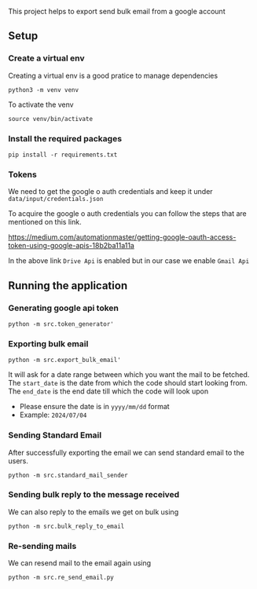 
This project helps to export send bulk email from a google account

## Setup

### Create a virtual env
Creating a virtual env is a good pratice to manage dependencies
```
python3 -m venv venv
```
To activate the venv
```
source venv/bin/activate
```

### Install the required packages
```
pip install -r requirements.txt
```

### Tokens
We need to get the google o auth credentials and keep it under `data/input/credentials.json` 

To acquire the google o auth credentials you can follow the steps that are mentioned on this link.

https://medium.com/automationmaster/getting-google-oauth-access-token-using-google-apis-18b2ba11a11a

In the above link `Drive Api` is enabled but in our case we enable `Gmail Api`

## Running the application

### Generating google api token
```
python -m src.token_generator'
```
### Exporting bulk email
```
python -m src.export_bulk_email'
```
It will ask for a date range between which you want the mail to be fetched.
The `start_date` is the date from which the code should start looking from.
The `end_date` is the end date till which the code will look upon

- Please ensure the date is in `yyyy/mm/dd` format
- Example: `2024/07/04`

### Sending Standard Email
After successfully exporting the email we can send standard email to the users.
```
python -m src.standard_mail_sender
```
### Sending bulk reply to the message received
We can also reply to the emails we get on bulk using 
```
python -m src.bulk_reply_to_email
```

### Re-sending mails
We can resend mail to the email again using
```
python -m src.re_send_email.py
```



